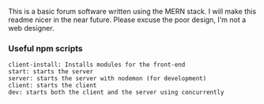 This is a basic forum software written using the MERN stack. I will make this readme nicer in the near future. Please excuse the poor design, I'm not a web designer.
<br/>

### Useful npm scripts

```
client-install: Installs modules for the front-end
start: starts the server
server: starts the server with nodemon (for development)
client: starts the client
dev: starts both the client and the server using concurrently
```
